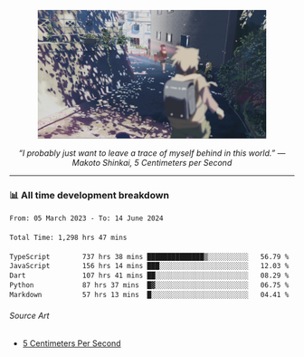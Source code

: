 <p align="center"><img src="asset/header.jpg" width="80%"/></p>
<p align="center"><i>“I probably just want to leave a trace of myself behind in this world.” ― Makoto Shinkai, 5 Centimeters per Second</i></p>

---
<!--
<details>
  <summary>📃 My Resume</summary>

### Education

- 📖 **Computer Science**\
📆 10/2021 - present\
📍 **Thang Long University** - Hoang Mai, Hanoi, Vietnam

### Experience

<img align="right" src="https://img.shields.io/badge/Figma-F24E1E?style=flat&logo=figma&logoColor=white"/>
<img align="right" src="https://img.shields.io/badge/node.js-6DA55F?style=flat&logo=node.js&logoColor=white"/>
<img align="right" src="https://img.shields.io/badge/Next.js-black?style=flat&logo=next.js&logoColor=white"/>
<img align="right" src="https://img.shields.io/badge/TypeScript-007ACC?style=flat&logo=typescript&logoColor=white"/>


- 👨‍💻 **Frontend Web Intern**\
📆 07/2023 - present\
📍 **MQ ICT Solutions** - Hoang Mai, Hanoi, Vietnam
</details> 
-->

### 📊 All time development breakdown

<!--START_SECTION:waka-->

```txt
From: 05 March 2023 - To: 14 June 2024

Total Time: 1,298 hrs 47 mins

TypeScript        737 hrs 38 mins ██████████████▒░░░░░░░░░░   56.79 %
JavaScript        156 hrs 14 mins ███░░░░░░░░░░░░░░░░░░░░░░   12.03 %
Dart              107 hrs 41 mins ██░░░░░░░░░░░░░░░░░░░░░░░   08.29 %
Python            87 hrs 37 mins  █▓░░░░░░░░░░░░░░░░░░░░░░░   06.75 %
Markdown          57 hrs 13 mins  █░░░░░░░░░░░░░░░░░░░░░░░░   04.41 %
```

<!--END_SECTION:waka-->

###### Source Art

-  [5 Centimeters Per Second](https://wallhaven.cc/w/nrowq1)


